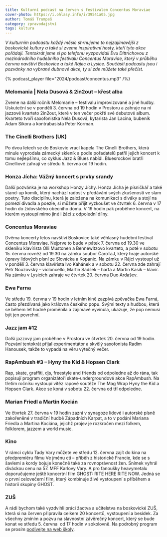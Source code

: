 ```yaml
---
title: Kulturní podcast na červen s festivalem Concentus Moraviae
cover-photo: https://i.ohlasy.info/i/39541a05.jpg
author: Tomáš Trumpeš
category: zpravodajství
tags: kultura
---
```


*V kulturním podcastu každý měsíc shrnujeme to nejzajímavější z boskovické kultury a také si zveme inspirativní hosty, kteří tyto akce pořádají. Tentokrát jsme si po telefonu vyzpovídali Evu Dittrichovou z mezinárodního hudebního festivalu Concentus Moraviae, který v průběhu června navštíví Boskovice a také Rájec a Lysice. Součástí podcastu jsou i pozvánky na vybrané dubnové akce, ty si zde můžete také přečíst.*

{% podcast_player file="2024/podcast/concentus.mp3" /%}

### Melomania | Nela Dusová & 2in2out – křest alba

Zveme na další ročník Melomanie – festivalu improvizované a jiné hudby. Uskuteční se v pondělí 3. června od 19 hodin v Prostoru a zahraje na ní jazzové kvarteto 2in2out, které v ten večer pokřtí své debutové album. Kvarteto tvoří saxofonistka Nela Dusová, kytarista Jan Lacina, bubeník Adam Sikora a kontrabasista Peter Korman. 

### The Cinelli Brothers (UK)

Po dvou letech se do Boskovic vrací kapela The Cinelli Brothers, která minule vyprodala zámecký skleník a podle pořadatelů patřil jejich koncert k tomu nejlepšímu, co cyklus Jazz & Blues nabídl. Bluesrockoví bratři Cinelliové zahrají ve středu 5. června od 19 hodin.

### Honza Jícha: Vážný koncert s prvky srandy

Další pozvánka je na workshop Honzy Jíchy. Honza Jícha je písničkář a také stand-up komik, který nachází radost v předávání svých zkušeností ve slam poetry. Tuto disciplínu, která je založena na komunikaci s diváky a stojí na pomezí divadla a poezie, si můžete přijít vyzkoušet ve čtvrtek 6. června v 17 hodin do židovského obecního domu. V 19 hodin pak proběhne koncert, na kterém vystoupí mimo jiné i žáci z odpolední dílny. 

### Concentus Moraviae

Dvěma koncerty letos navštíví Boskovice také věhlasný hudební festival Concentus Moraviae. Nejprve to bude v pátek 7. června od 19.30 ve skleníku klavírista Olli Mustonen a Bennewitzovo kvarteto, a poté v sobotu 15. června rovněž od 19.30 na zámku soubor ČaroTaJ, který hraje autorské úpravy lidových písní ze Slovácka a Kopanic. Na zámku v Rájci vystoupí už v pondělí 3. června klavírista Ivo Kahánek a v sobotu 22. června zde zahrají Petr Nouzovský – violoncello, Martin Sadílek – harfa a Martin Kasík – klavír. Na zámku v Lysicích zahraje ve čtvrtek 20. června Duo Ardašev.

### Ewa Farna

Ve středu 19. června v 19 hodin v letním kině zazpívá zpěvačka Ewa Farná, často přezdívaná jako královna českého popu. Svými texty a hudbou, která se během let hodně proměnila a zajímavě vyvinula, ukazuje, že pop nemusí být jen povrchní.  

### Jazz jam #12

Další jazzový jam proběhne v Prostoru ve čtvrtek 20. června od 19 hodin. Pozvání tentokrát přijal experimentátor a skvělý saxofonista Radim Hanousek, takže to vypadá na věru výtečný večer.

### RapAmbush #3 – Hyny the Kid & Hopsen Clark

Rap, skate, graffiti, djs, freestyle and friends od odpoledne až do rána, tak popisují program organizátoři skate-undergroundové akce RapAmbush. Na třetím ročníku vystoupí vítěz rapové soutěže The Mag Wrap Hyny the Kid a Hopsen Clark. Akce se koná v sobotu 22. června od tří odpoledne.

### Marian Friedl a Martin Kocián

Ve čtvrtek 27. června v 19 hodin zazní v synagoze lidové i autorské písně zakořeněné v tradiční hudbě Západních Karpat, a to v podání Mariana Friedla a Martina Kociána, jejichž projev je rozkročen mezi folkem, folklorem, jazzem a world music.

### Kino

V rámci cyklu Tady Vary můžete ve středu 12. června zajít do kina na předpremiéru filmu Ve jménu cti – příběh z historické Francie, kde se s šavlemi a kordy bojuje konečně také za rovnoprávnost žen. Snímek vyhrál diváckou cenu na 57. MFF Karlovy Vary. A pro fanoušky heavymetalu doporučujeme ještě koncertní film GHOST: RITE HERE RITE NOW. Jedná se o první celovečerní film, který kombinuje živé vystoupení s příběhem a historií skupiny GHOST. 

### ZUŠ

A rádi bychom také vyzdvihli práci žactva a učitelstva na boskovické ZUŠ, která si na červen připravila celkem 20 koncertů, vystoupení a besídek. Za všechny zmíním a pozvu na slavnostní závěrečný koncert, který se bude konat ve středu 5. června  od 17 hodin v sokolovně. Na podrobný program se prosím [podívejte na web školy](https://www.zusboskovice.cz/).